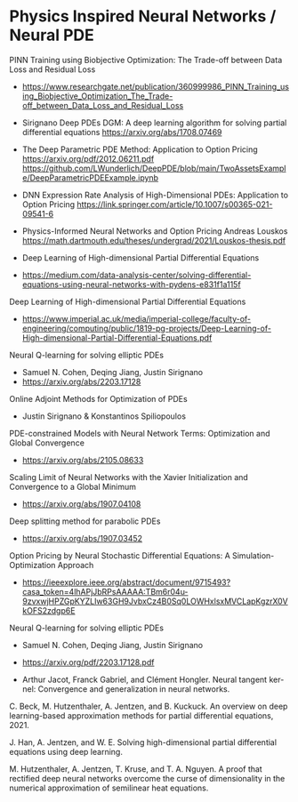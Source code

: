 # Physics Inspired Neural Networks / Neural PDE

PINN Training using Biobjective Optimization: The Trade-off between Data Loss and Residual Loss
+ https://www.researchgate.net/publication/360999986_PINN_Training_using_Biobjective_Optimization_The_Trade-off_between_Data_Loss_and_Residual_Loss

+ Sirignano Deep PDEs DGM: A deep learning algorithm for solving partial differential equations https://arxiv.org/abs/1708.07469

+ The Deep Parametric PDE Method: Application to Option Pricing https://arxiv.org/pdf/2012.06211.pdf https://github.com/LWunderlich/DeepPDE/blob/main/TwoAssetsExample/DeepParametricPDEExample.ipynb

+ DNN Expression Rate Analysis of High-Dimensional PDEs: Application to Option Pricing https://link.springer.com/article/10.1007/s00365-021-09541-6
+ Physics-Informed Neural Networks and Option Pricing Andreas Louskos https://math.dartmouth.edu/theses/undergrad/2021/Louskos-thesis.pdf
+ Deep Learning of High-dimensional Partial Differential Equations
+ https://medium.com/data-analysis-center/solving-differential-equations-using-neural-networks-with-pydens-e831f1a115f





Deep Learning of High-dimensional Partial Differential Equations
+ https://www.imperial.ac.uk/media/imperial-college/faculty-of-engineering/computing/public/1819-pg-projects/Deep-Learning-of-High-dimensional-Partial-Differential-Equations.pdf


Neural Q-learning for solving elliptic PDEs
+ Samuel N. Cohen, Deqing Jiang, Justin Sirignano
+ https://arxiv.org/abs/2203.17128

Online Adjoint Methods for Optimization of PDEs
+  Justin Sirignano & Konstantinos Spiliopoulos 

PDE-constrained Models with Neural Network Terms: Optimization and Global Convergence
+ https://arxiv.org/abs/2105.08633

Scaling Limit of Neural Networks with the Xavier Initialization and Convergence to a Global Minimum
+ https://arxiv.org/abs/1907.04108

Deep splitting method for parabolic PDEs
+ https://arxiv.org/abs/1907.03452

Option Pricing by Neural Stochastic Differential Equations: A Simulation-Optimization Approach
+ https://ieeexplore.ieee.org/abstract/document/9715493?casa_token=4lhAPjJbRPsAAAAA:TBm6r04u-9zvxwjHPZGpKYZLIw63GH9JvbxCz4B0Sq0LOWHxlsxMVCLapKgzrX0VkOFS2zdgp6E

Neural Q-learning for solving elliptic PDEs
+ Samuel N. Cohen, Deqing Jiang, Justin Sirignano
+ https://arxiv.org/pdf/2203.17128.pdf


+ Arthur Jacot, Franck Gabriel, and Clément Hongler. Neural tangent ker-
nel: Convergence and generalization in neural networks. 


C. Beck, M. Hutzenthaler, A. Jentzen, and B. Kuckuck. An overview on deep learning-based approximation methods for partial differential equations, 2021.

J. Han, A. Jentzen, and W. E. Solving high-dimensional partial differential equations using deep learning. 

M. Hutzenthaler, A. Jentzen, T. Kruse, and T. A. Nguyen. A proof that rectified deep neural networks
overcome the curse of dimensionality in the numerical approximation of semilinear heat equations.